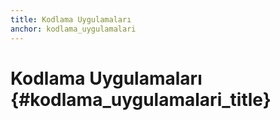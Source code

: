 ```yaml
---
title: Kodlama Uygulamaları
anchor: kodlama_uygulamalari
---
```


# Kodlama Uygulamaları {#kodlama_uygulamalari_title}
